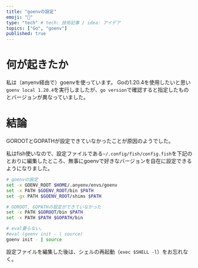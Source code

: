 ```yaml
---
title: "goenvの設定"
emoji: "💭"
type: "tech" # tech: 技術記事 / idea: アイデア
topics: ["Go", "goenv"]
published: true
---
```


# 何が起きたか
私は（anyenv経由で）goenvを使っています。
Goの1.20.4を使用したいと思い`goenv local 1.20.4`を実行しましたが、`go version`で確認すると指定したものとバージョンが異なっていました。

# 結論
GOROOTとGOPATHが設定できていなかったことが原因のようでした。

私はfish使いなので、設定ファイルである`~/.config/fish/config.fish`を下記のとおりに編集したところ、無事にgoenvで好きなバージョンを自在に設定できるようになりました。

```sh
# goenvの設定
set -x GOENV_ROOT $HOME/.anyenv/envs/goenv
set -x PATH $GOENV_ROOT/bin $PATH
set -gx PATH $GOENV_ROOT/shims $PATH

# GOROOT, GOPATHの設定ができていなかった
set -x PATH $GOROOT/bin $PATH
set -x PATH $PATH $GOPATH/bin

# eval要らない。
#eval (goenv init - | source)
goenv init - | source
```

設定ファイルを編集した後は、シェルの再起動（`exec $SHELL -l`）をお忘れなく。
